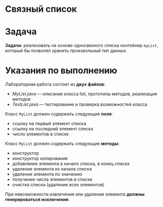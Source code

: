 # Связный список
#
# Задача

**Задача:** реализовать на основе односвязного списка контейнер `myList`, который бы позволял хранить произвольный тип данных.

# **Указания по выполнению**

Лабораторная работа состоит из **двух файлов**:

- *MyList.java* — описание класса list, прототипы методов, реализация методов
- *TestList.java* — тестирование и проверка возможностей класса

Класс `MyList` должен содержать следующие **поля**:

- ссылку на первый элемент списка
- ссылку на последний элемент списка
- число элементов в списке

Класс `MyList` должен содержать следующие **методы**:

- конструктор
- конструктор копирования
- добавление элемента в начало списка, в конец списка
- удаление элемента из начала списка
- удаление элемента по значению
- получение числа элементов в списке
- очистка списка (удаление всех элементов)

При невозможности извлечения или удаления элемента **должны генерироваться исключения**.